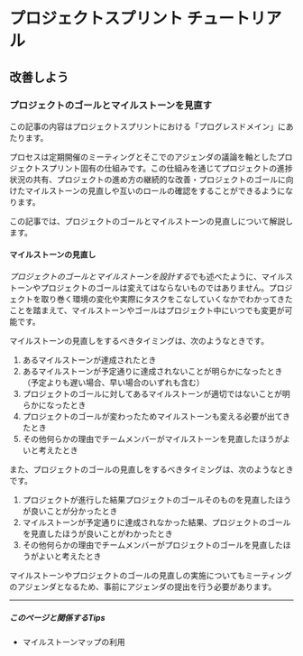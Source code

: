 # プロジェクトスプリント チュートリアル

## 改善しよう

### プロジェクトのゴールとマイルストーンを見直す
この記事の内容はプロジェクトスプリントにおける「プログレスドメイン」にあたります。

プロセスは定期開催のミーティングとそこでのアジェンダの議論を軸としたプロジェクトスプリント固有の仕組みです。この仕組みを通じてプロジェクトの進捗状況の共有、プロジェクトの進め方の継続的な改善・プロジェクトのゴールに向けたマイルストーンの見直しや互いのロールの確認をすることができるようになります。

この記事では、プロジェクトのゴールとマイルストーンの見直しについて解説します。

#### マイルストーンの見直し
*プロジェクトのゴールとマイルストーンを設計する*でも述べたように、マイルストーンやプロジェクトのゴールは変えてはならないものではありません。プロジェクトを取り巻く環境の変化や実際にタスクをこなしていくなかでわかってきたことを踏まえて、マイルストーンやゴールはプロジェクト中にいつでも変更が可能です。

マイルストーンの見直しをするべきタイミングは、次のようなときです。
1. あるマイルストーンが達成されたとき
2. あるマイルストーンが予定通りに達成されないことが明らかになったとき（予定よりも遅い場合、早い場合のいずれも含む）
3. プロジェクトのゴールに対してあるマイルストーンが適切ではないことが明らかになったとき
4. プロジェクトのゴールが変わったためマイルストーンも変える必要が出てきたとき
5. その他何らかの理由でチームメンバーがマイルストーンを見直したほうがよいと考えたとき

また、プロジェクトのゴールの見直しをするべきタイミングは、次のようなときです。
1. プロジェクトが進行した結果プロジェクトのゴールそのものを見直したほうが良いことが分かったとき
2. マイルストーンが予定通りに達成されなかった結果、プロジェクトのゴールを見直したほうが良いことがわかったとき
3. その他何らかの理由でチームメンバーがプロジェクトのゴールを見直したほうがよいと考えたとき

マイルストーンやプロジェクトのゴールの見直しの実施についてもミーティングのアジェンダとなるため、事前にアジェンダの提出を行う必要があります。

----
##### このページと関係するTips
- マイルストーンマップの利用
